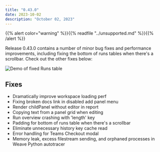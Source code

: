 ```yaml
---
title: "0.43.0"
date: 2023-10-02
description: "October 02, 2023"
---
```


{{% alert color="warning" %}}{{% readfile "../unsupported.md" %}}{{% /alert %}}

Release 0.43.0 contains a number of minor bug fixes and performance improvements, including fixing the bottom of runs tables when there's a scrollbar. Check out the other fixes below: 

![Demo of fixed Runs table](https://github.com/wandb/server/assets/117778861/e4fe9656-b382-4328-80e4-edc4fcae1c88)

## Fixes

 - Dramatically improve workspace loading perf
 - Fixing broken docs link in disabled add panel menu
 - Render childPanel without editor in report
 - Copying text from a panel grid when editing
 - Run overview crashing with 'length' key
 - Padding for bottom of runs table when there's a scrollbar
 - Eliminate unnecessary history key cache read
 - Error handling for Teams Checkout modal
 - Memory leak, excess filestream sending, and orphaned processes in Weave Python autotracer
